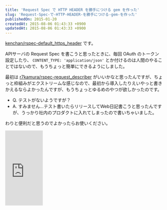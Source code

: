 ```yaml
---
title: 'Request Spec で HTTP HEADER を勝手につける gem を作った'
slug: 'Request-Spec-で-HTTP-HEADER-を勝手につける-gem-を作った'
publishedOn: 2015-01-20
createdAt: 2015-08-06 01:43:33 +0900
updatedAt: 2015-08-06 01:43:33 +0900
---
```

[kenchan/rspec-default\_https\_header](https://github.com/kenchan/rspec-default_https_header) です。

APIサーバの Request Spec を書こうと思ったときに、毎回 OAuth のトークン設定したり、 `CONTENT_TYPE: 'application/json'` とか付けるのは人間のやることではないので、もうちょっと簡単にできるようにしました。

最初は [r7kamura/rspec-request\_describer](https://github.com/r7kamura/rspec-request_describer) がいいかなと思ったんですが、ちょっと枠組みがエクストリームな感じなので、最初から導入したりえいやっと書きかえるならよかったんですが、もうちょっとゆるめのやつが欲しかったのです。

- Q. テストがないようですが？
- A. すみません…テスト書いたらリリースしてWeb日記書こうと思ったんですが、うっかり社内のプロダクトに入れてしまったので書いちゃいました。

わりと便利だと思うのでよかったらお使いください。

<iframe src="https://rcm-fe.amazon-adsystem.com/e/cm?lt1=_blank&bc1=000000&IS2=1&bg1=FFFFFF&fc1=000000&lc1=0000FF&t=shucreamnet-22&o=9&p=8&l=as4&m=amazon&f=ifr&ref=ss_til&asins=4798121932" style="width:120px;height:240px;" scrolling="no" marginwidth="0" marginheight="0" frameborder="0"></iframe>

